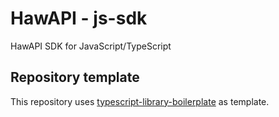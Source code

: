 # HawAPI - js-sdk

HawAPI SDK for JavaScript/TypeScript

## Repository template

This repository uses [typescript-library-boilerplate](https://github.com/VitorLuizC/typescript-library-boilerplate) as template.
